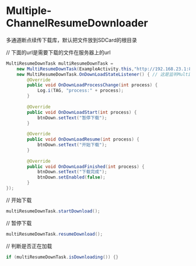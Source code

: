# Multiple-ChannelResumeDownloader
多通道断点续传下载库，默认把文件放到SDCard的根目录

// 下面的url是需要下载的文件在服务器上的url
```Java
MultiResumeDownTask multiResumeDownTask =
    new MultiResumeDownTask(ExampleActivity.this,"http://192.168.23.1:8080/test.pdf",
    new MultiResumeDownTask.OnDownLoadStateListener() { // 这是监听MultiResumeDownloader下载过程的回调
        @Override
        public void OnDownLoadProcessChange(int process) {
            Log.i(TAG, "process:" + process);
        }
        
        @Override
        public void OnDownLoadStart(int process) {
            btnDown.setText("暂停下载");
        }
        
        @Override
        public void OnDownLoadResume(int process) {
            btnDown.setText("开始下载");
        }
        
        @Override
        public void OnDownLoadFinished(int process) {
            btnDown.setText("下载完成");
            btnDown.setEnabled(false);
        }
});
```
        
// 开始下载
```Java
multiResumeDownTask.startDownload();
```
// 暂停下载
```Java
multiResumeDownTask.resumeDownload();
```
// 判断是否正在加载
```Java
if (multiResumeDownTask.isDownloading()) {}
```
